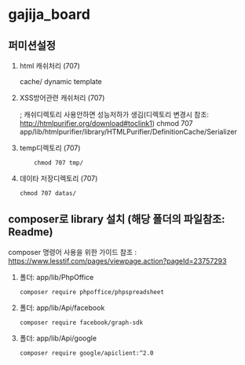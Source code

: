 # gajija_board


 
 ## 퍼미션설정 
 
 1. html 캐쉬처리 (707)
 
     cache/
     dynamic
     template
  
 2. XSS방어관련 캐쉬처리 (707)  
 
     ; 캐쉬디렉토리 사용안하면 성능저하가 생김(디렉토리 변경시 참조: http://htmlpurifier.org/download#toclink1)
     chmod 707 app/lib/htmlpurifier/library/HTMLPurifier/DefinitionCache/Serializer
  
 3. temp디렉토리 (707)
 
    		chmod 707 tmp/
   
 4. 데이타 저장디렉토리 (707)
 
   		chmod 707 datas/
   
 
 ## composer로 library 설치 (해당 폴더의 파일참조:  Readme) 
 
 composer 명령어 사용을 위한 가이드 참조 : https://www.lesstif.com/pages/viewpage.action?pageId=23757293
 
 
 1. 폴더:	app/lib/PhpOffice
 
  		composer require phpoffice/phpspreadsheet
  
 2. 폴더: app/lib/Api/facebook
 
  		composer require facebook/graph-sdk
  
 3. 폴더: app/lib/Api/google
 
  		composer require google/apiclient:^2.0

